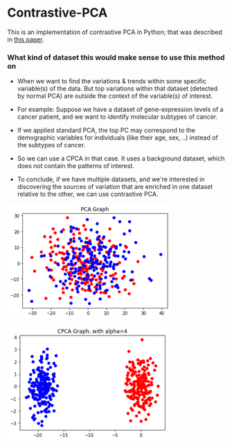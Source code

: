 # Contrastive-PCA

This is an implementation of contrastive PCA in Python; that was described in [this paper](https://www.nature.com/articles/s41467-018-04608-8).

### What kind of dataset this would make sense to use this method on

- When we want to find the variations & trends within some specific variable(s) of the data. But top variations within that dataset (detected by normal PCA) are outside the context of the variable(s) of interest.

- For example: Suppose we have a dataset of gene-expression levels of a cancer patient, and we want to identify molecular subtypes of cancer.

- If we applied standard PCA, the top PC may correspond to the demographic variables for individuals (like their age, sex, ..) instead of the subtypes of cancer.

- So we can use a CPCA in that case. It uses a background dataset, which does not contain the patterns of interest.

- To conclude, if we have multiple datasets, and we're interested in discovering the sources of variation that are enriched in one dataset relative to the other, we can use contrastive PCA.

![](./img/index1.png)

![](./img/index2.png)
